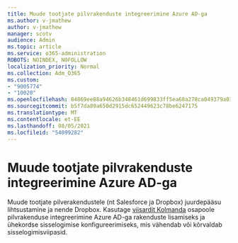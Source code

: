 ```yaml
---
title: Muude tootjate pilvrakenduste integreerimine Azure AD-ga
ms.author: v-jmathew
author: v-jmathew
manager: scotv
audience: Admin
ms.topic: article
ms.service: o365-administration
ROBOTS: NOINDEX, NOFOLLOW
localization_priority: Normal
ms.collection: Adm_O365
ms.custom:
- "9005774"
- "10020"
ms.openlocfilehash: 84869ee88a94626b348461d699833ff5ea68a278ca049379a01c5209e4b1d076
ms.sourcegitcommit: b5f7da89a650d2915dc652449623c78be6247175
ms.translationtype: MT
ms.contentlocale: et-EE
ms.lasthandoff: 08/05/2021
ms.locfileid: "54099282"
---
```

# <a name="integrate-a-third-party-cloud-app-with-azure-ad"></a>Muude tootjate pilvrakenduste integreerimine Azure AD-ga

Muude tootjate pilverakendustele (nt Salesforce ja Dropbox) juurdepääsu lihtsustamine ja nende Dropbox. Kasutage [viisardit Kolmanda](https://go.microsoft.com/fwlink/?linkid=2157464) osapoole pilvrakenduse integreerimine Azure AD-ga rakenduste lisamiseks ja ühekordse sisselogimise konfigureerimiseks, mis vähendab või kõrvaldab sisselogimisviipasid.
